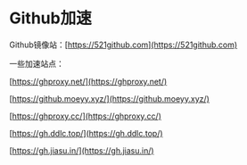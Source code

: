 # Github加速

Github镜像站：[https://521github.com](https://521github.com)



一些加速站点：

[https://ghproxy.net/](https://ghproxy.net/)

[https://github.moeyy.xyz/](https://github.moeyy.xyz/)

[https://ghproxy.cc/](https://ghproxy.cc/)

[https://gh.ddlc.top/](https://gh.ddlc.top/)

[https://gh.jiasu.in/](https://gh.jiasu.in/)

